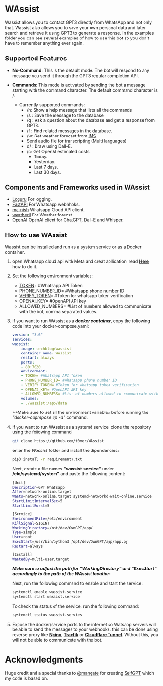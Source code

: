 # WAssist

Wassist allows you to contact GPT3 directly from WhatsApp and not only that. Wassist also allows you to save your own personal data and later search and retrieve it using GPT3 to generate a response. In the examples folder you can see several examples of how to use this bot so you don't have to remember anything ever again.


## Supported Features

* **No-Command**: This is the default mode. The bot will respond to any message you send it through the GPT3 regular completion API.

* **Commands**: This mode is activated by sending the bot a message starting with the command character. The default command character is /. 
    * Currently supported commands:
        * /h: Show a help message that lists all the commands
        * /s <message>: Save the message to the database
        * /q <question>: Ask a question about the database and get a response from GPT3.
        * /f <message>: Find related messages in the database.
        * /w: Get weather forecast from [IMS](https://ims.gov.il/he).
        * Send audio file for transcripting (Multi languages).
        * d/ <message>: Draw using Dall-E.
        * /c: Get OpenAI estimated costs
            * Today.
            * Yesterday.
            * Last 7 days.
            * Last 30 days.

## Components and Frameworks used in WAssist
* [Loguru](https://pypi.org/project/loguru/) For logging.
* [FastAPI](https://github.com/tiangolo/fastapi) For Whatsapp webhhoks.
* [ma-nish](https://pypi.org/project/ma-nish/) Whatsapp Cloud API client.
* [weatheril](https://pypi.org/project/weatheril/) For Weather forecst.
* [OpenAI](https://pypi.org/project/openai/) OpenAI client for ChatGPT, Dall-E and Whisper.



## How to use WAssist
Wassist can be installed and run as a system service or as a Docker container.

1. open Whatsapp cloud api with Meta and creat apllication. read **[Here](https://pypi.org/project/ma-nish/)** how to do it.
2. Set the following environment variables:
    * [TOKEN](https://developers.facebook.com/docs/whatsapp/business-management-api/get-started#1--acquire-an-access-token-using-a-system-user-or-facebook-login)= #Whatsapp API Token
    * PHONE_NUMBER_ID= #Whatsapp phone number ID
    * [VERIFY_TOKEN](https://developers.facebook.com/docs/graph-api/webhooks/getting-started#configure-webhooks-product)= #Token for whatsapp token verification
    * OPENAI_KEY= #OpenAPI API key
    * ALLOWED_NUMBERS= #List of numbers allowed to communicate with the bot, comma separated values.
3. If you want to run WAssist as a ***docker container***, copy the following code into your docker-compose.yaml:
    ```yaml
    version: "3.6"
    services:
    wassist:
        image: techblog/wassist
        container_name: Wassist
        restart: always
        ports:
        - 80:7020
        environment:
        - TOKEN= #Whatsapp API Token
        - PHONE_NUMBER_ID= #Whatsapp phone number ID
        - VERIFY_TOKEN= #Token for whatsapp token verification
        - OPENAI_KEY= #OpenAPI API key
        - ALLOWED_NUMBERS= #List of numbers allowed to communicate with the bot, comma separated values.
        volumes:
        - ./wassist:/app/data
    ```
    **Make sure to set all the environment variables before running the *"docker-copmpose up -d"* command.
    
    
4. If you want to run WAssist as a systemd service, clone the repository using the following command:
    ```bash
    git clone https://github.com/t0mer/WAssist
    ```
    enter the *Wassist* folder and install the dipendencies:
    ```bash
    pip3 install -r requirements.txt
    ```

    Next, create a file names **"wassist.service"** under **/etc/systemd/system"** and paste the following content:

    ```bash
    [Unit]
    Description=GPT Whatsapp 
    After=network-online.target
    Wants=network-online.target systemd-networkd-wait-online.service
    StartLimitIntervalSec=5
    StartLimitBurst=5

    [Service]
    EnvironmentFile=/etc/environment
    KillSignal=SIGINT
    WorkingDirectory=/opt/dev/OwnGPT/app/
    Type=simple
    User=root
    ExecStart=/usr/bin/python3 /opt/dev/OwnGPT/app/app.py
    Restart=always

    [Install]
    WantedBy=multi-user.target
    ```
    ***Make sure to adjust the path for "WorkingDirectory" and "ExecStart" accordingly to the path of the WAssist location***

    Next, run the following command to enable and start the service:
    ```bash
    systemctl enable wassist.service
    systemctl start wassist.service
    ```
    To check the status of the service, run the following command:
    ```bash
    systemctl status wassist.servies
    ```

5. Expose the docker/service ports to the internet so Watsapp servers will be able to send the messages to your webhooks. this can be done using reverse proxy like **[Nginx](https://www.nginx.com/)**, **[Traefik](https://traefik.io/)** or **[Cloudflare Tunnel](https://www.cloudflare.com/products/tunnel/)**. Without this, you will not be able to communicate with the bot.



# Acknowledgments
Huge credit and a special thanks to [@mangate](https://github.com/mangate) for creating [SelfGPT](https://github.com/mangate/SelfGPT) which my code 
is based on.